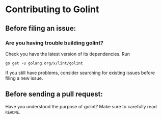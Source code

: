 # Contributing to Golint

## Before filing an issue:

### Are you having trouble building golint?

Check you have the latest version of its dependencies. Run
```
go get -u golang.org/x/lint/golint
```
If you still have problems, consider searching for existing issues before filing a new issue.

## Before sending a pull request:

Have you understood the purpose of golint? Make sure to carefully read `README`.
